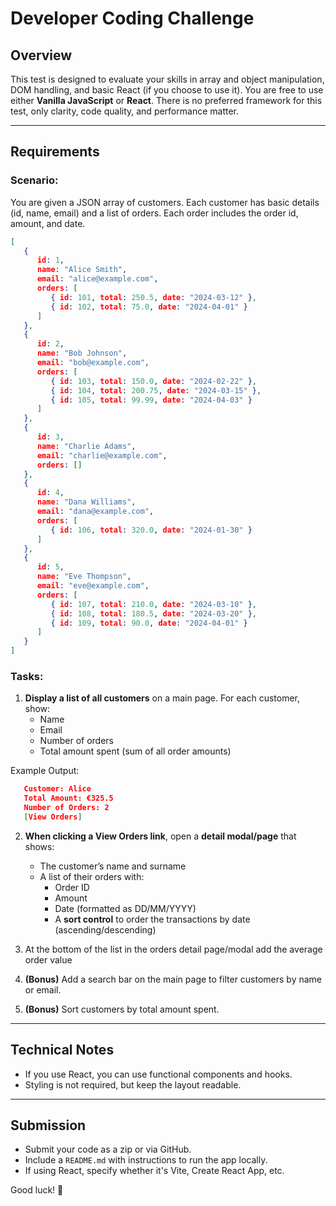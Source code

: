 # Developer Coding Challenge

## Overview
This test is designed to evaluate your skills in array and object manipulation, DOM handling, and basic React (if you choose to use it). You are free to use either **Vanilla JavaScript** or **React**. There is no preferred framework for this test, only clarity, code quality, and performance matter.

---

## Requirements

### Scenario:
You are given a JSON array of customers. Each customer has basic details (id, name, email) and a list of orders. Each order includes the order id, amount, and date.

```json
[
   {
      id: 1,
      name: "Alice Smith",
      email: "alice@example.com",
      orders: [
         { id: 101, total: 250.5, date: "2024-03-12" },
         { id: 102, total: 75.0, date: "2024-04-01" }
      ]
   },
   {
      id: 2,
      name: "Bob Johnson",
      email: "bob@example.com",
      orders: [
         { id: 103, total: 150.0, date: "2024-02-22" },
         { id: 104, total: 200.75, date: "2024-03-15" },
         { id: 105, total: 99.99, date: "2024-04-03" }
      ]
   },
   {
      id: 3,
      name: "Charlie Adams",
      email: "charlie@example.com",
      orders: []
   },
   {
      id: 4,
      name: "Dana Williams",
      email: "dana@example.com",
      orders: [
         { id: 106, total: 320.0, date: "2024-01-30" }
      ]
   },
   {
      id: 5,
      name: "Eve Thompson",
      email: "eve@example.com",
      orders: [
         { id: 107, total: 210.0, date: "2024-03-10" },
         { id: 108, total: 180.5, date: "2024-03-20" },
         { id: 109, total: 90.0, date: "2024-04-01" }
      ]
   }
]
```

### Tasks:

1. **Display a list of all customers** on a main page. For each customer, show:
    - Name
    - Email
    - Number of orders
    - Total amount spent (sum of all order amounts)

Example Output:

```json
   Customer: Alice  
   Total Amount: €325.5  
   Number of Orders: 2  
   [View Orders]
```

2. **When clicking a View Orders link**, open a **detail modal/page** that shows:
    - The customer’s name and surname
    - A list of their orders with:
        - Order ID
        - Amount
        - Date (formatted as DD/MM/YYYY)
        - A **sort control** to order the transactions by date (ascending/descending)

3. At the bottom of the list in the orders detail page/modal add the average order value

4. **(Bonus)** Add a search bar on the main page to filter customers by name or email.

5. **(Bonus)** Sort customers by total amount spent.

---

## Technical Notes
- If you use React, you can use functional components and hooks.
- Styling is not required, but keep the layout readable.

---

## Submission
- Submit your code as a zip or via GitHub.
- Include a `README.md` with instructions to run the app locally.
- If using React, specify whether it's Vite, Create React App, etc.

Good luck! 🚀

